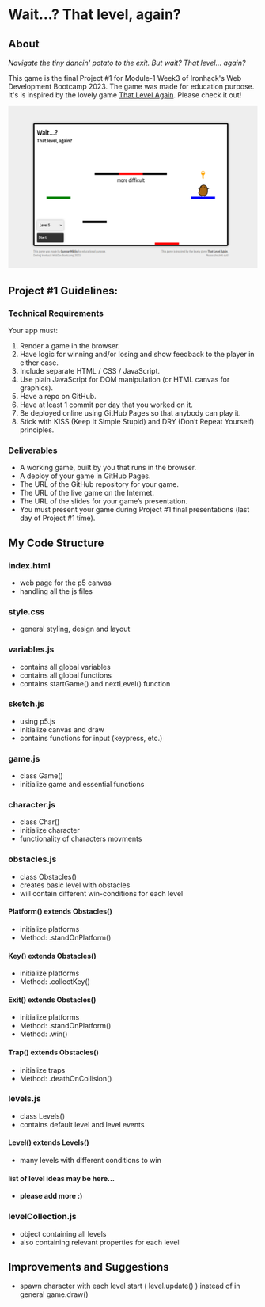 # Wait...? That level, again?
## About
_Navigate the tiny dancin' potato to the exit. But wait? That level... again?_

This game is the final Project #1 for Module-1 Week3 of Ironhack's Web Development Bootcamp 2023. The game was made for education purpose. It's is inspired by the lovely game [That Level Again](https://play.google.com/store/apps/details?id=ru.iamtagir.game.android). Please check it out!

![screenshot](./Screenshot.png)

## Project #1 Guidelines: 
### Technical Requirements
Your app must:
1. Render a game in the browser.
2. Have logic for winning and/or losing and show feedback to the player in either case.
3. Include separate HTML / CSS / JavaScript.
4. Use plain JavaScript for DOM manipulation (or HTML canvas for graphics).
5. Have a repo on GitHub.
6. Have at least 1 commit per day that you worked on it.
7. Be deployed online using GitHub Pages so that anybody can play it.
8. Stick with KISS (Keep It Simple Stupid) and DRY (Don’t Repeat Yourself) principles.

### Deliverables
* A working game, built by you that runs in the browser.
* A deploy of your game in GitHub Pages.
* The URL of the GitHub repository for your game.
* The URL of the live game on the Internet.
* The URL of the slides for your game’s presentation.
* You must present your game during Project #1 final presentations (last day of Project #1 time).

## My Code Structure
### index.html
* web page for the p5 canvas
* handling all the js files

### style.css
* general styling, design and layout

### variables.js
* contains all global variables
* contains all global functions
* contains startGame() and nextLevel() function

### sketch.js 
* using p5.js
* initialize canvas and draw
* contains functions for input (keypress, etc.)

### game.js
* class Game()
* initialize game and essential functions

### character.js
* class Char()
* initialize character
* functionality of characters movments

### obstacles.js
* class Obstacles()
* creates basic level with obstacles
* will contain different win-conditions for each level
#### Platform() extends Obstacles()
* initialize platforms
* Method: .standOnPlatform()
#### Key() extends Obstacles()
* initialize platforms
* Method: .collectKey()
#### Exit() extends Obstacles()
* initialize platforms
* Method: .standOnPlatform()
* Method: .win()
#### Trap() extends Obstacles()
* initialize traps 
* Method: .deathOnCollision()

### levels.js
* class Levels()
* contains default level and level events
#### Level() extends Levels()
* many levels with different conditions to win
#### list of level ideas may be here...
* __please add more :)__

### levelCollection.js
* object containing all levels
* also containing relevant properties for each level

## Improvements and Suggestions
* spawn character with each level start ( level.update() ) instead of in general game.draw()

